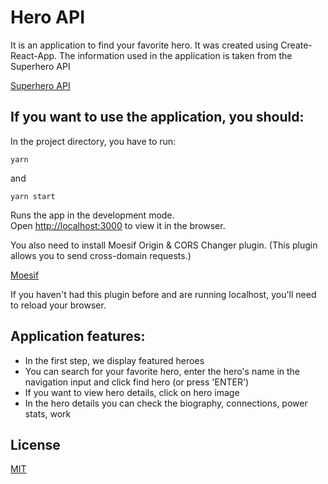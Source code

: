 # Hero API

It is an application to find your favorite hero. It was created using Create-React-App. The information used in the application is taken from the Superhero API

[Superhero API](https://superheroapi.com/)

## If you want to use the application, you should:

In the project directory, you have to run:

`yarn`

and

`yarn start`

Runs the app in the development mode.\
Open [http://localhost:3000](http://localhost:3000) to view it in the browser.

You also need to install Moesif Origin & CORS Changer plugin.
(This plugin allows you to send cross-domain requests.)

[Moesif](https://https://chrome.google.com/webstore/detail/moesif-origin-cors-change/digfbfaphojjndkpccljibejjbppifbc)

If you haven't had this plugin before and are running localhost, you'll need to reload your browser.

## Application features:

- In the first step, we display featured heroes
- You can search for your favorite hero, enter the hero's name in the navigation input and click find hero (or press 'ENTER')
- If you want to view hero details, click on hero image
- In the hero details you can check the biography, connections, power stats, work

## License

[MIT](https://choosealicense.com/licenses/mit/)
